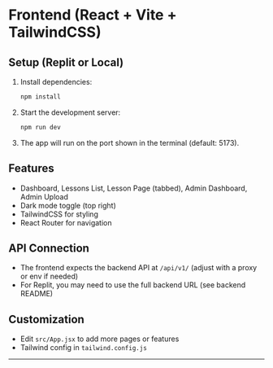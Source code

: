 # Frontend (React + Vite + TailwindCSS)

## Setup (Replit or Local)

1. Install dependencies:
   ```sh
   npm install
   ```
2. Start the development server:
   ```sh
   npm run dev
   ```
3. The app will run on the port shown in the terminal (default: 5173).

## Features
- Dashboard, Lessons List, Lesson Page (tabbed), Admin Dashboard, Admin Upload
- Dark mode toggle (top right)
- TailwindCSS for styling
- React Router for navigation

## API Connection
- The frontend expects the backend API at `/api/v1/` (adjust with a proxy or env if needed)
- For Replit, you may need to use the full backend URL (see backend README)

## Customization
- Edit `src/App.jsx` to add more pages or features
- Tailwind config in `tailwind.config.js`

--- 